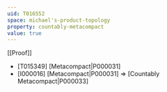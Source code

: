 ```yaml
---
uid: T016552
space: michael's-product-topology
property: countably-metacompact
value: true
---
```

[[Proof]]

* [T015349] [Metacompact|P000031]
* [I000016] [Metacompact|P000031] => [Countably Metacompact|P000033]

